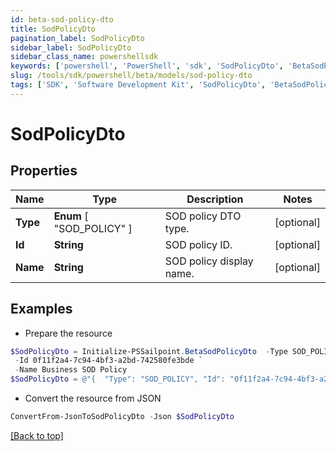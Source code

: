 ```yaml
---
id: beta-sod-policy-dto
title: SodPolicyDto
pagination_label: SodPolicyDto
sidebar_label: SodPolicyDto
sidebar_class_name: powershellsdk
keywords: ['powershell', 'PowerShell', 'sdk', 'SodPolicyDto', 'BetaSodPolicyDto'] 
slug: /tools/sdk/powershell/beta/models/sod-policy-dto
tags: ['SDK', 'Software Development Kit', 'SodPolicyDto', 'BetaSodPolicyDto']
---
```



# SodPolicyDto

## Properties

Name | Type | Description | Notes
------------ | ------------- | ------------- | -------------
**Type** |  **Enum** [  "SOD_POLICY" ] | SOD policy DTO type. | [optional] 
**Id** | **String** | SOD policy ID. | [optional] 
**Name** | **String** | SOD policy display name. | [optional] 

## Examples

- Prepare the resource
```powershell
$SodPolicyDto = Initialize-PSSailpoint.BetaSodPolicyDto  -Type SOD_POLICY `
 -Id 0f11f2a4-7c94-4bf3-a2bd-742580fe3bde `
 -Name Business SOD Policy
$SodPolicyDto = @"{  "Type": "SOD_POLICY", "Id": "0f11f2a4-7c94-4bf3-a2bd-742580fe3bde", "Name": "Business SOD Policy" }"@
```

- Convert the resource from JSON
```powershell
ConvertFrom-JsonToSodPolicyDto -Json $SodPolicyDto
```


[[Back to top]](#) 

